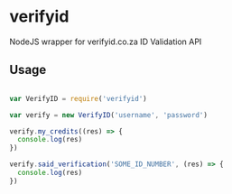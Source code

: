 # verifyid
NodeJS wrapper for verifyid.co.za ID Validation API

## Usage
```javascript

var VerifyID = require('verifyid')

var verify = new VerifyID('username', 'password')

verify.my_credits((res) => {
  console.log(res)
})

verify.said_verification('SOME_ID_NUMBER', (res) => {
  console.log(res)
})

```
